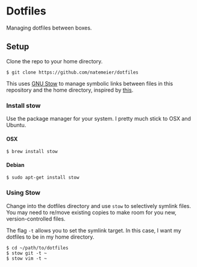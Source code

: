 # Dotfiles

Managing dotfiles between boxes.

## Setup

Clone the repo to your home directory.

```
$ git clone https://github.com/natemeier/dotfiles
```

This uses [GNU Stow](https://www.gnu.org/software/stow/) to manage symbolic
links between files in this repository and the home directory, inspired by
[this](http://brandon.invergo.net/news/2012-05-26-using-gnu-stow-to-manage-your-dotfiles.html). 

### Install stow

Use the package manager for your system. I pretty much stick to OSX and Ubuntu.

#### OSX
```
$ brew install stow
```

#### Debian
```
$ sudo apt-get install stow
```

### Using Stow

Change into the dotfiles directory and use `stow` to selectively symlink files.
You may need to re/move existing copies to make room for you new, version-controlled files.

The flag `-t` allows you to set the symlink target. In this case, I want my
dotfiles to be in my home directory.

```
$ cd ~/path/to/dotfiles
$ stow git -t ~
$ stow vim -t ~
```

